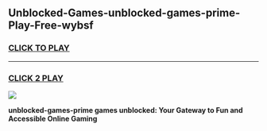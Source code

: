 
## Unblocked-Games-unblocked-games-prime-Play-Free-wybsf
<h3>
<a href="https://premium76.site?title=unblocked-games-prime&ref=10A">CLICK TO PLAY</a></h3>
<hr>

<h3>
<a href="https://premium76.site?title=unblocked-games-prime&ref=10A">CLICK 2 PLAY</a>
  
</h3>

<a href="https://premium76.site?title=unblocked-games-prime&ref=10A"><img src="https://clearcache.store/games.png"></a>


**unblocked-games-prime games unblocked: Your Gateway to Fun and Accessible Online Gaming**
